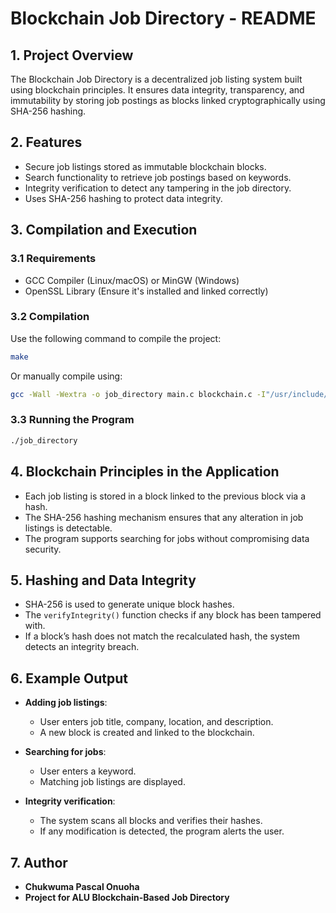 # Blockchain Job Directory - README

## **1. Project Overview**
The Blockchain Job Directory is a decentralized job listing system built using blockchain principles. It ensures data integrity, transparency, and immutability by storing job postings as blocks linked cryptographically using SHA-256 hashing.

## **2. Features**
- Secure job listings stored as immutable blockchain blocks.
- Search functionality to retrieve job postings based on keywords.
- Integrity verification to detect any tampering in the job directory.
- Uses SHA-256 hashing to protect data integrity.

## **3. Compilation and Execution**
### **3.1 Requirements**
- GCC Compiler (Linux/macOS) or MinGW (Windows)
- OpenSSL Library (Ensure it's installed and linked correctly)

### **3.2 Compilation**
Use the following command to compile the project:
```bash
make
```
Or manually compile using:
```bash
gcc -Wall -Wextra -o job_directory main.c blockchain.c -I"/usr/include/openssl" -L"/usr/lib" -lssl -lcrypto
```

### **3.3 Running the Program**
```bash
./job_directory
```

## **4. Blockchain Principles in the Application**
- Each job listing is stored in a block linked to the previous block via a hash.
- The SHA-256 hashing mechanism ensures that any alteration in job listings is detectable.
- The program supports searching for jobs without compromising data security.

## **5. Hashing and Data Integrity**
- SHA-256 is used to generate unique block hashes.
- The `verifyIntegrity()` function checks if any block has been tampered with.
- If a block’s hash does not match the recalculated hash, the system detects an integrity breach.

## **6. Example Output**
- **Adding job listings**:
  - User enters job title, company, location, and description.
  - A new block is created and linked to the blockchain.

- **Searching for jobs**:
  - User enters a keyword.
  - Matching job listings are displayed.

- **Integrity verification**:
  - The system scans all blocks and verifies their hashes.
  - If any modification is detected, the program alerts the user.

## **7. Author**
- **Chukwuma Pascal Onuoha**
- **Project for ALU Blockchain-Based Job Directory**

